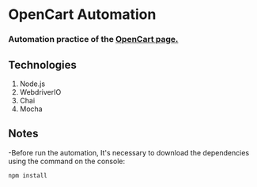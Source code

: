 # OpenCart Automation
### Automation practice of the [OpenCart page.](http://opencart.abstracta.us/)

## Technologies
1. Node.js
2. WebdriverIO
3. Chai
4. Mocha

## Notes

-Before run the automation, It's necessary to download the dependencies using the command on the console: 
```
npm install
```


